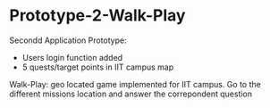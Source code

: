 # Prototype-2-Walk-Play

Secondd Application Prototype:
- Users login function added
- 5 quests/target points in IIT campus map

Walk-Play: geo located game implemented for IIT campus. Go to the different missions location and answer the correpondent question
